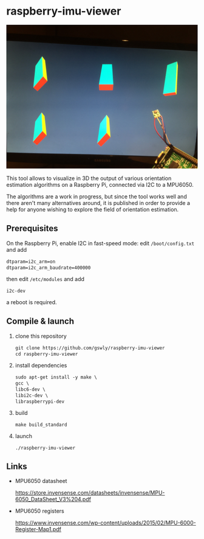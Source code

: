 
# raspberry-imu-viewer

![](assets/front.jpg)

This tool allows to visualize in 3D the output of various orientation estimation algorithms on a Raspberry Pi, connected via I2C to a MPU6050.

The algorithms are a work in progress, but since the tool works well and there aren't many alternatives around, it is published in order to provide a help for anyone wishing to explore the field of orientation estimation.


## Prerequisites

On the Raspberry Pi, enable I2C in fast-speed mode: edit `/boot/config.txt` and add
```
dtparam=i2c_arm=on
dtparam=i2c_arm_baudrate=400000
```

then edit `/etc/modules` and add
```
i2c-dev
```

a reboot is required.


## Compile & launch

1. clone this repository
   ```
   git clone https://github.com/gswly/raspberry-imu-viewer
   cd raspberry-imu-viewer
   ```

2. install dependencies
   ```
   sudo apt-get install -y make \
   gcc \
   libc6-dev \
   libi2c-dev \
   libraspberrypi-dev
   ```

2. build
   ```
   make build_standard
   ```

4. launch
   ```
   ./raspberry-imu-viewer
   ```


## Links

* MPU6050 datasheet

  https://store.invensense.com/datasheets/invensense/MPU-6050_DataSheet_V3%204.pdf

* MPU6050 registers

  https://www.invensense.com/wp-content/uploads/2015/02/MPU-6000-Register-Map1.pdf
